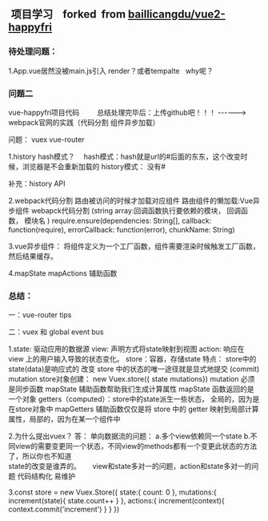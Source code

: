 ##  项目学习    forked  from   <a href="https://github.com/bailicangdu/vue2-happyfri">baillicangdu/vue2-happyfri </a>   


### 待处理问题：
1.App.vue居然没被main.js引入 render？或者tempalte   why呢？  







### 问题二
vue-happyfri项目代码         总结处理完毕后：上传github吧！！！  ------> webpack官网的实践（代码分割 组件异步加载）

问题：  vuex   vue-router

1.history  hash模式？　
  hash模式：hash就是url的#后面的东东，这个改变时候，浏览器是不会重新加载的
  history模式： 没有#

  补充：history API

2.webpack代码分割       路由被访问的时候才加载对应组件  路由组件的懒加载:Vue异步组件  webapck代码分割
  (string array:回调函数执行要依赖的模块， 回调函数，  模块名 )
  require.ensure(dependencies: String[], callback: function(require), errorCallback: function(error), chunkName: String)


3.vue异步组件： 将组件定义为一个工厂函数，组件需要渲染时候触发工厂函数，然后结果缓存。

4.mapState  mapActions  辅助函数




### 总结：
一：vue-router tips



二：vuex  和  global event bus

1.state:  驱动应用的数据源
  view:   声明方式将state映射到视图
  action: 响应在 view 上的用户输入导致的状态变化。
  store：容器，存储state
         特点： store中的state(data)是响应式的    改变 store 中的状态的唯一途径就是显式地提交 (commit) mutation
               store对象创建： new Vuex.store({ state mutations})
               mutation 必须是同步函数
  mapState 辅助函数帮助我们生成计算属性     mapState 函数返回的是一个对象
  getters（computed）：store中的state派生一些状态， 全局的，因为是在store对象中
  mapGetters 辅助函数仅仅是将 store 中的 getter 映射到局部计算属性，局部的，因为在某一个组件中


2.为什么提出vuex？
答： 单向数据流的问题： 
    a.多个view依赖同一个state      b.不同view的需要变更同一个状态，不同view的methods都有一个变更此状态的方法了，所以你也不知道     
      state的改变是谁弄的。
      view和state多对一的问题，action和state多对一的问题
      代码结构化  易维护

3.const store = new Vuex.Store({
    state:{
        count: 0
    },
    mutations:{
        increment(state){
            state.count++
        }
    },
    actions:{
        increment(context){
              context.commit('increment')
        }
    }
 })


































